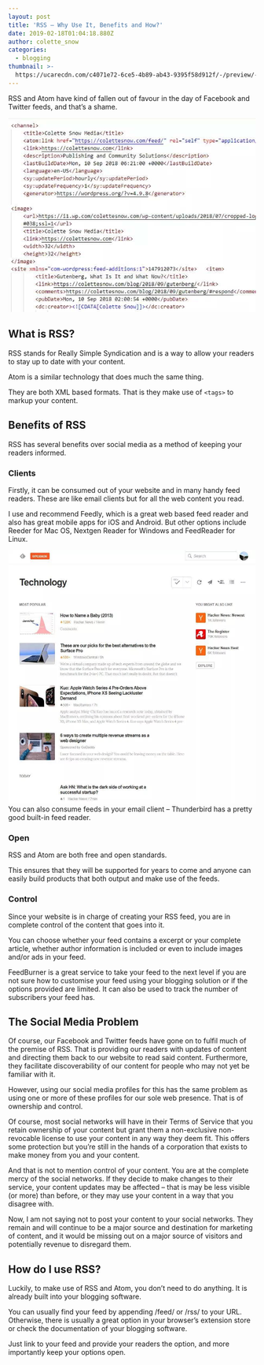 ```yaml
---
layout: post
title: 'RSS – Why Use It, Benefits and How?'
date: 2019-02-18T01:04:18.880Z
author: colette_snow
categories:
  - blogging
thumbnail: >-
  https://ucarecdn.com/c4071e72-6ce5-4b89-ab43-9395f58d912f/-/preview/-/enhance/100/
---
```

RSS and Atom have kind of fallen out of favour in the day of Facebook and Twitter feeds, and that’s a shame.

![A screenshot of an RSS feed in its raw code format.](/assets/images/posts/rss-2/source.jpg)

## What is RSS?
RSS stands for Really Simple Syndication and is a way to allow your readers to stay up to date with your content.

Atom is a similar technology that does much the same thing.

They are both XML based formats. That is they make use of `<tags>` to markup your content.

## Benefits of RSS
RSS has several benefits over social media as a method of keeping your readers informed.

### Clients
Firstly, it can be consumed out of your website and in many handy feed readers. These are like email clients but for all the web content you read.

I use and recommend Feedly, which is a great web based feed reader and also has great mobile apps for iOS and Android. But other options include Reeder for Mac OS, Nextgen Reader for Windows and FeedReader for Linux.

![Technology News in Feedly](/assets/images/posts/rss-2/feedly.jpg)
You can also consume feeds in your email client – Thunderbird has a pretty good built-in feed reader.

### Open
RSS and Atom are both free and open standards.

This ensures that they will be supported for years to come and anyone can easily build products that both output and make use of the feeds.

### Control
Since your website is in charge of creating your RSS feed, you are in complete control of the content that goes into it.

You can choose whether your feed contains a excerpt or your complete article, whether author information is included or even to include images and/or ads in your feed.

FeedBurner is a great service to take your feed to the next level if you are not sure how to customise your feed using your blogging solution or if the options provided are limited. It can also be used to track the number of subscribers your feed has.

## The Social Media Problem
Of course, our Facebook and Twitter feeds have gone on to fulfil much of the premise of RSS. That is providing our readers with updates of content and directing them back to our website to read said content. Furthermore, they facilitate discoverability of our content for people who may not yet be familiar with it.

However, using our social media profiles for this has the same problem as using one or more of these profiles for our sole web presence. That is of ownership and control.

Of course, most social networks will have in their Terms of Service that you retain ownership of your content but grant them a non-exclusive non-revocable license to use your content in any way they deem fit. This offers some protection but you’re still in the hands of a corporation that exists to make money from you and your content.

And that is not to mention control of your content. You are at the complete mercy of the social networks. If they decide to make changes to their service, your content updates may be affected – that is may be less visible (or more) than before, or they may use your content in a way that you disagree with.

Now, I am not saying not to post your content to your social networks. They remain and will continue to be a major source and destination for marketing of content, and it would be missing out on a major source of visitors and potentially revenue to disregard them.

## How do I use RSS?
Luckily, to make use of RSS and Atom, you don’t need to do anything. It is already built into your blogging software.

You can usually find your feed by appending /feed/ or /rss/ to your URL. Otherwise, there is usually a great option in your browser’s extension store or check the documentation of your blogging software.

Just link to your feed and provide your readers the option, and more importantly keep your options open.

